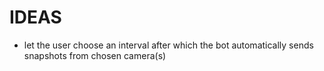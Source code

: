 # IDEAS

 - let the user choose an interval after which the bot automatically sends snapshots from chosen camera(s)

